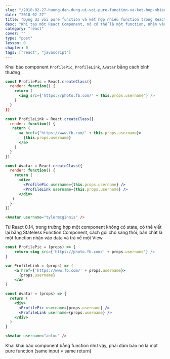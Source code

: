 ```yaml
---
slug: "/2018-02-27-huong-dan-dung-ui-voi-pure-function-va-ket-hop-nhieu-function"
date: "2018-02-27"
title: "Dựng UI với pure function và kết hợp nhiều function trong React"
desc: "Khi tạo một React Component, nó có thể là một function, nhận vào tham số, thay vì trả về giá trị, function này trả về UI"
category: "react"
cover: ""
type: "post"
lesson: 0
chapter: 0
tags: ["react", "javascript"]
---
```


Khai báo component `ProfilePic`, `ProfileLink`, `Avatar` bằng cách bình thường

```jsx
const ProfilePic = React.createClass({
  render: function() {
    return (
      <img src={'https://photo.fb.com/' + this.props.username'} />
    )
  }
})
```

```jsx
const ProfileLink = React.createClass({
  render: function() {
   return (
      <a href={'https://www.fb.com/' + this.props.username}>
        {this.props.username}
      </a>
    )
  }
})
```

```jsx
const Avatar = React.createClass({
  render: function() {
    return (
      <div>
        <ProfilePic username={this.props.username} />
        <ProfileLink username={this.props.username} />
      </div>
   )
  }
})
```

```html
<Avatar username="tylermcginnis" />
```

Từ React 0.14, trong trường hợp một component không có state, có thể viết lại bằng Stateless Function Component, cách gọi cho sang thôi, bản chất là một function nhận vào data và trả về một View

<ProfilePic/>

```jsx
const ProfilePic = (props) => {
    return <img src={'https://photo.fb.com/' + props.username'} />
}
```

<ProfileLink/>

```jsx
var ProfileLink = (props) => (
    <a href={'https://www.fb.com/' + props.username}>
      {props.username}
    </a>
)
```

<Avatar/>

```jsx
const Avatar = (props) => {
  return (
    <div>
      <ProfilePic username={props.username} />
      <ProfileLink username={props.username} />
    </div>
  )
}
```

```html
<Avatar username="anluu" />
```


Khai khai báo component bằng function như vậy, phải đảm bảo nó là một pure function (same input = same return)